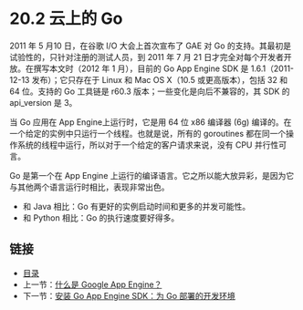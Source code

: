 # 20.2 云上的 Go

2011 年 5 月10 日，在谷歌 I/O 大会上首次宣布了 GAE 对 Go 的支持。其最初是试验性的，只针对注册的测试人员，到 2011 年 7 月 21 日才完全对每个开发者开放。在撰写本文时（2012 年 1 月），目前的 Go App Engine SDK 是 1.6.1（2011-12-13 发布）；它只存在于 Linux 和 Mac OS X（10.5 或更高版本），包括 32 和 64 位。支持的 Go 工具链是 r60.3 版本；一些变化是向后不兼容的，其 SDK 的 api_version 是 3。

当 Go 应用在 App Engine上运行时，它是用 64 位 x86 编译器 (6g) 编译的。在一个给定的实例中只运行一个线程。也就是说，所有的 goroutines 都在同一个操作系统的线程中运行，所以对于一个给定的客户请求来说，没有 CPU 并行性可言。

Go 是第一个在 App Engine 上运行的编译语言。它之所以能大放异彩，是因为它与其他两个语言运行时相比，表现非常出色。

- 和 Java 相比：Go 有更好的实例启动时间和更多的并发可能性。
- 和 Python 相比：Go 的执行速度要好得多。

## 链接

- [目录](getting-started.md)
- 上一节：[什么是 Google App Engine？](20.1.md)
- 下一节：[安装 Go App Engine SDK：为 Go 部署的开发环境](20.3.md)